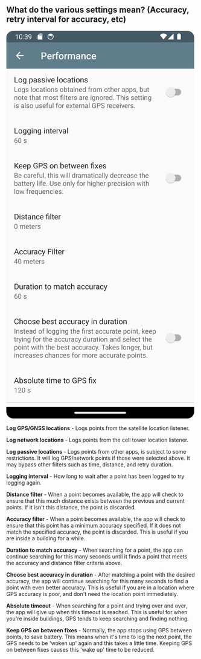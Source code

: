 ## What do the various settings mean? (Accuracy, retry interval for accuracy, etc)

![7b](images/7b.png)

**Log GPS/GNSS locations** - Logs points from the satellite location listener. 

**Log network locations** - Logs points from the cell tower location listener. 

**Log passive locations** - Logs points from other apps, is subject to some restrictions. It will log GPS/network points if those were selected above. It may bypass other filters such as time, distance, and retry duration.

**Logging interval** - How long to wait after a point has been logged to try logging again.

**Distance filter** - When a point becomes available, the app will check to ensure that this much distance exists between the previous and current points. If it isn't this distance, the point is discarded.

**Accuracy filter** - When a point becomes available, the app will check to ensure that this point has a minimum accuracy specified. If it does not match the specified accuracy, the point is discarded. This is useful if you are inside a building for a while.

**Duration to match accuracy** - When searching for a point, the app can continue searching for this many seconds until it finds a point that meets the accuracy and distance filter criteria above.

**Choose best accuracy in duration** - After matching a point with the desired accuracy, the app will continue searching for this many seconds to find a point with even better accuracy.  This is useful if you are in a location where GPS accuracy is poor, and don't need the location point immediately.

**Absolute timeout** - When searching for a point and trying over and over, the app will give up when this timeout is reached.  This is useful for when you're inside buildings, GPS tends to keep searching and finding nothing.  

**Keep GPS on between fixes** - Normally, the app stops using GPS between points, to save battery.  This means when it's time to log the next point, the GPS needs to be 'woken up' again and this takes a little time.  Keeping GPS on between fixes causes this 'wake up' time to be reduced.

